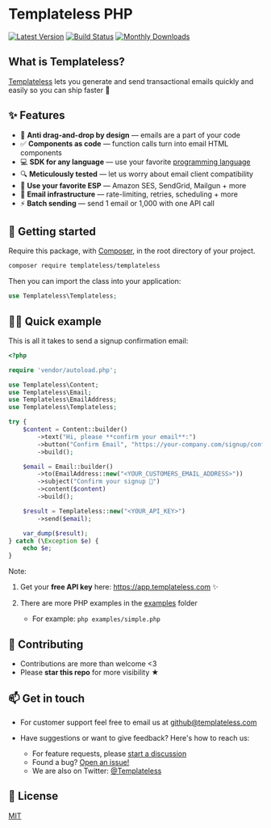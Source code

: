 # Templateless PHP

[![Latest Version](https://badgen.net/packagist/v/templateless/templateless)](https://packagist.org/packages/templateless/templateless)
[![Build Status](https://badgen.net/github/checks/templateless/templateless-php?label=build&icon=github)](https://github.com/templateless/templateless-php/actions)
[![Monthly Downloads](https://badgen.net/packagist/dm/templateless/templateless)](https://packagist.org/packages/templateless/templateless/stats)

## What is Templateless?

[Templateless](https://templateless.com) lets you generate and send transactional emails quickly and easily so you can ship faster 🚀

## ✨ Features

- 👋 **Anti drag-and-drop by design** — emails are a part of your code
- ✅ **Components as code** — function calls turn into email HTML components
- 💻 **SDK for any language** — use your favorite [programming language](https://github.com/orgs/templateless/repositories)
- 🔍 **Meticulously tested** — let us worry about email client compatibility
- 💌 **Use your favorite ESP** — Amazon SES, SendGrid, Mailgun + more
- 💪 **Email infrastructure** — rate-limiting, retries, scheduling + more
- ⚡ **Batch sending** — send 1 email or 1,000 with one API call

## 🚀 Getting started

Require this package, with [Composer](https://getcomposer.org), in the root directory of your project.

```bash
composer require templateless/templateless
```

Then you can import the class into your application:

```php
use Templateless\Templateless;
```

## 👩‍💻 Quick example

This is all it takes to send a signup confirmation email:

```php
<?php

require 'vendor/autoload.php';

use Templateless\Content;
use Templateless\Email;
use Templateless\EmailAddress;
use Templateless\Templateless;

try {
    $content = Content::builder()
        ->text("Hi, please **confirm your email**:")
        ->button("Confirm Email", "https://your-company.com/signup/confirm?token=XYZ")
        ->build();

    $email = Email::builder()
        ->to(EmailAddress::new("<YOUR_CUSTOMERS_EMAIL_ADDRESS>"))
        ->subject("Confirm your signup 👋")
        ->content($content)
        ->build();

    $result = Templateless::new("<YOUR_API_KEY>")
        ->send($email);

    var_dump($result);
} catch (\Exception $e) {
    echo $e;
}
```

Note:

1. Get your **free API key** here: <https://app.templateless.com> ✨
1. There are more PHP examples in the [examples](examples) folder

    - For example: `php examples/simple.php`

## 🤝 Contributing

- Contributions are more than welcome <3
- Please **star this repo** for more visibility ★

## 📫 Get in touch

- For customer support feel free to email us at [github@templateless.com](mailto:github@templateless.com)

- Have suggestions or want to give feedback? Here's how to reach us:

    - For feature requests, please [start a discussion](https://github.com/templateless/templateless-php/discussions)
    - Found a bug? [Open an issue!](https://github.com/templateless/templateless-php/issues)
    - We are also on Twitter: [@Templateless](https://twitter.com/templateless)

## 🍻 License

[MIT](LICENSE)